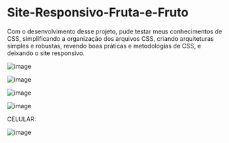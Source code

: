 # Site-Responsivo-Fruta-e-Fruto
 
Com o desenvolvimento desse projeto, pude testar meus conhecimentos de CSS, simplificando a organização dos arquivos CSS, criando arquiteturas simples e robustas, revendo boas práticas e metodologias de CSS, e deixando o site responsivo.

![image](https://user-images.githubusercontent.com/85269068/155542315-6c5cae4e-932b-496c-81d1-f981bfadff70.png)


![image](https://user-images.githubusercontent.com/85269068/155542414-1a1b0cb6-0a90-48da-88d1-291a68d3a606.png)


![image](https://user-images.githubusercontent.com/85269068/155542501-d91f3014-87d5-4733-b509-18b8477c143d.png)


![image](https://user-images.githubusercontent.com/85269068/155542585-5b217a63-7ee0-4415-96fe-8156170eb72f.png)


CELULAR:

![image](https://user-images.githubusercontent.com/85269068/155543086-b196bf59-1581-4dda-ad46-771815266865.png)


